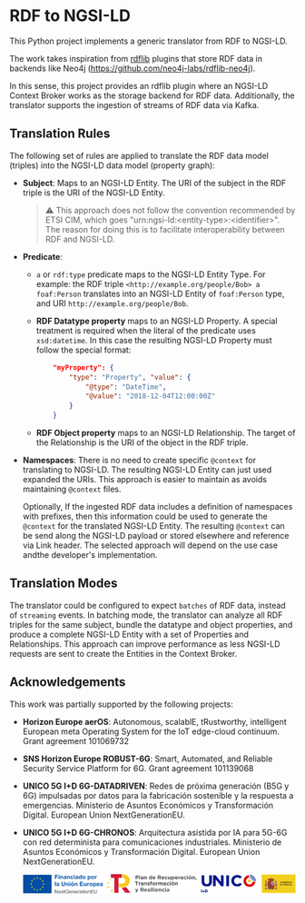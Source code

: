 # RDF to NGSI-LD

This Python project implements a generic translator from RDF to NGSI-LD.

The work takes inspiration from
[rdflib](https://rdflib.readthedocs.io/en/stable/index.html) plugins that store
RDF data in backends like Neo4j (https://github.com/neo4j-labs/rdflib-neo4j).

In this sense, this project provides an rdflib plugin where an NGSI-LD Context
Broker works as the storage backend for RDF data. Additionally, the translator
supports the ingestion of streams of RDF data via Kafka.

## Translation Rules

The following set of rules are applied to translate the RDF data model (triples)
into the NGSI-LD data model (property graph):

- **Subject**: Maps to an NGSI-LD Entity. The URI of the subject in
  the RDF triple is the URI of the NGSI-LD Entity.

  > :warning: This approach does not follow the convention recommended by
  > ETSI CIM, which goes "urn:ngsi-ld:\<entity-type>:\<identifier>".
  > The reason for doing this is to facilitate interoperability between RDF and
  > NGSI-LD.

- **Predicate**:
  - `a` or `rdf:type` predicate maps to the NGSI-LD Entity Type. For example:
  the RDF triple `<http://example.org/people/Bob> a foaf:Person` translates
  into an NGSI-LD Entity of `foaf:Person` type, and URI
  `http://example.org/people/Bob`.

  - **RDF Datatype property** maps to an NGSI-LD Property. A special treatment
  is required when the literal of the predicate uses `xsd:datetime`.
  In this case the resulting NGSI-LD Property must follow the special format:

    ```json
        "myProperty": {
            "type": "Property", "value": {
                "@type": "DateTime",
                "@value": "2018-12-04T12:00:00Z"
            }
        }
    ```

  - **RDF Object property** maps to an NGSI-LD Relationship. The target of the
  Relationship is the URI of the object in the RDF triple.

- **Namespaces**: There is no need to create specific `@context` for translating
  to NGSI-LD. The resulting NGSI-LD Entity can just used expanded the URIs.
  This approach is easier to maintain as avoids maintaining `@context` files.

  Optionally, If the ingested RDF data includes a definition of namespaces
  with prefixes, then this information could be used to generate the
  `@context` for the translated NGSI-LD Entity. The resulting `@context` can be
  send along the NGSI-LD payload or stored elsewhere and reference
  via Link header. The selected approach will depend on the use case
  andthe developer's implementation.

## Translation Modes

The translator could be configured to expect `batches` of RDF data, instead of
`streaming` events. In batching mode, the translator can analyze all RDF triples
for the same subject, bundle the datatype and object properties, and produce
a complete NGSI-LD Entity with a set of Properties and Relationships.
This approach can improve performance as less NGSI-LD requests are sent
to create the Entities in the Context Broker.

## Acknowledgements

This work was partially supported by the following projects:

- **Horizon Europe aerOS**: Autonomous, scalablE, tRustworthy, intelligent European meta Operating System for the IoT edge-cloud continuum. Grant agreement 101069732
- **SNS Horizon Europe ROBUST-6G**: Smart, Automated, and Reliable Security Service Platform for 6G. Grant agreement 101139068
- **UNICO 5G I+D 6G-DATADRIVEN**: Redes de próxima generación (B5G y 6G) impulsadas por datos para la fabricación sostenible y la respuesta a emergencias. Ministerio de Asuntos Económicos y Transformación Digital. European Union NextGenerationEU.
- **UNICO 5G I+D 6G-CHRONOS**: Arquitectura asistida por IA para 5G-6G con red determinista para comunicaciones industriales. Ministerio de Asuntos Económicos y Transformación Digital. European Union NextGenerationEU.

  ![UNICO](./images/ack-logo.png)
